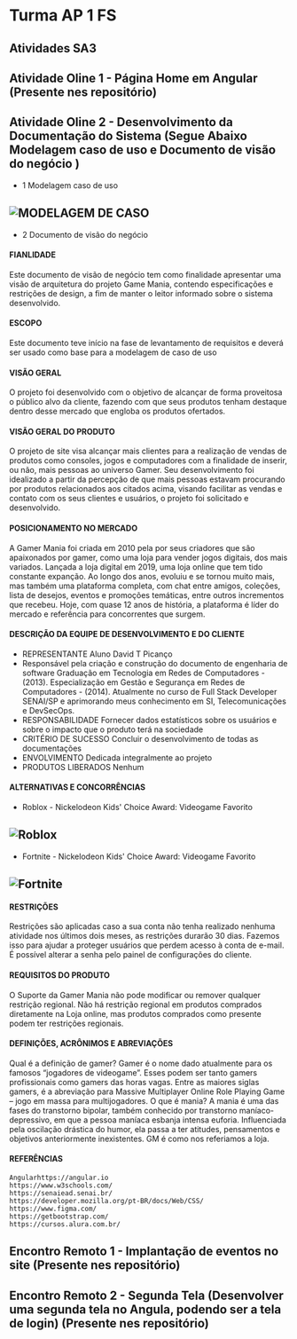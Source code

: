 # Turma AP 1 FS
## Atividades SA3

## Atividade Oline 1 - Página Home em Angular (Presente nes repositório)
## Atividade Oline 2 - Desenvolvimento da Documentação do Sistema (Segue Abaixo Modelagem caso de uso e Documento de visão do negócio )
* 1 Modelagem caso de uso
## ![MODELAGEM DE CASO](https://user-images.githubusercontent.com/59631821/176567092-562a8015-fbc0-4601-bc8d-c172692c87a2.jpg)
* 2 Documento de visão do negócio
#### FIANLIDADE
   Este documento de visão de negócio tem como finalidade apresentar uma visão de arquitetura do projeto Game Mania, contendo especificações e restrições de design, a fim de manter o leitor informado sobre o sistema desenvolvido.

#### ESCOPO
   Este documento teve início na fase de levantamento de requisitos e deverá ser usado como base para a modelagem de caso de uso

#### VISÃO GERAL
   O projeto foi desenvolvido com o objetivo de alcançar de forma proveitosa o público alvo da cliente, fazendo com que seus produtos tenham destaque dentro desse mercado que engloba os produtos ofertados.

#### VISÃO GERAL DO PRODUTO
   O projeto de site visa alcançar mais clientes para a realização de vendas de produtos como consoles, jogos e computadores com a finalidade de inserir, ou não, mais pessoas ao universo Gamer. Seu desenvolvimento foi idealizado a partir da percepção de que mais pessoas estavam procurando por produtos relacionados aos citados acima, visando facilitar as vendas e contato com os seus clientes e usuários, o projeto foi solicitado e desenvolvido.

#### POSICIONAMENTO NO MERCADO
   A Gamer Mania foi criada em 2010 pela por seus criadores que são apaixonados por gamer, como uma loja para vender jogos digitais, dos mais variados. Lançada a loja digital em 2019, uma loja online que tem tido constante expanção. Ao longo dos anos, evoluiu e se tornou muito mais, mas também uma plataforma completa, com chat entre amigos, coleções, lista de desejos, eventos e promoções temáticas, entre outros incrementos que recebeu. Hoje, com quase 12 anos de história, a plataforma é líder do mercado e referência para concorrentes que surgem.


#### DESCRIÇÃO DA EQUIPE DE DESENVOLVIMENTO E DO CLIENTE
   * REPRESENTANTE Aluno David T Picanço
   * Responsável pela criação e construção do documento de engenharia de software Graduação em Tecnologia em Redes de Computadores - (2013). Especialização em Gestão e      Segurança em Redes de Computadores - (2014). Atualmente no curso de Full Stack Developer SENAI/SP e aprimorando meus conhecimento em SI, Telecomunicações e       DevSecOps.
   * RESPONSABILIDADE Fornecer dados estatísticos sobre os usuários e sobre o impacto que o produto terá na sociedade
   * CRITÉRIO DE SUCESSO Concluir o desenvolvimento de todas as documentações
   * ENVOLVIMENTO Dedicada integralmente ao projeto
   * PRODUTOS LIBERADOS Nenhum

#### ALTERNATIVAS E CONCORRÊNCIAS
   * Roblox - Nickelodeon Kids' Choice Award: Videogame Favorito
## ![Roblox](https://user-images.githubusercontent.com/59631821/176570680-e9ec1537-8072-42c0-96ab-da510beb3827.png)

   * Fortnite - Nickelodeon Kids' Choice Award: Videogame Favorito
## ![Fortnite](https://user-images.githubusercontent.com/59631821/176570728-7021a0a7-7c61-4d7c-9f11-8775e788bc76.jpg)

#### RESTRIÇÕES
   Restrições são aplicadas caso a sua conta não tenha realizado nenhuma atividade nos últimos dois meses, as restrições durarão 30 dias. Fazemos isso para ajudar a proteger usuários que perdem acesso à conta de e-mail. É possível alterar a senha pelo painel de configurações do cliente.
  
#### REQUISITOS DO PRODUTO
   O Suporte da Gamer Mania não pode modificar ou remover qualquer restrição regional. Não há restrição regional em produtos comprados diretamente na Loja online, mas produtos comprados como presente podem ter restrições regionais.
  
#### DEFINIÇÕES, ACRÔNIMOS E ABREVIAÇÕES
   Qual é a definição de gamer?
   Gamer é o nome dado atualmente para os famosos “jogadores de videogame”. Esses podem ser tanto gamers profissionais como gamers das horas vagas. Entre as maiores siglas gamers, é a abreviação para Massive Multiplayer Online Role Playing Game – jogo em massa para multijogadores.
   O que é mania? 
   A mania é uma das fases do transtorno bipolar, também conhecido por transtorno maníaco-depressivo, em que a pessoa maníaca esbanja intensa euforia. Influenciada pela oscilação drástica do humor, ela passa a ter atitudes, pensamentos e objetivos anteriormente inexistentes.
   GM é como nos referiamos a loja.
  
#### REFERÊNCIAS
    Angularhttps://angular.io
    https://www.w3schools.com/
    https://senaiead.senai.br/
    https://developer.mozilla.org/pt-BR/docs/Web/CSS/
    https://www.figma.com/
    https://getbootstrap.com/
    https://cursos.alura.com.br/

## Encontro Remoto 1 - Implantação de eventos no site (Presente nes repositório)
## Encontro Remoto 2 - Segunda Tela (Desenvolver uma segunda tela no Angula, podendo ser a tela de login) (Presente nes repositório)